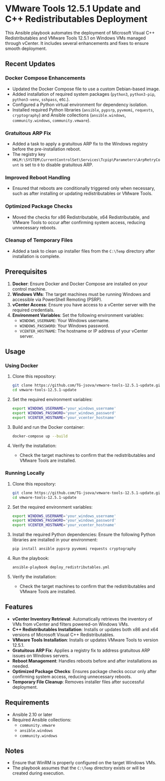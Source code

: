 # VMware Tools 12.5.1 Update and C++ Redistributables Deployment

This Ansible playbook automates the deployment of Microsoft Visual C++ Redistributables and VMware Tools 12.5.1 on Windows VMs managed through vCenter. It includes several enhancements and fixes to ensure smooth deployment.

## Recent Updates

### Docker Compose Enhancements
- Updated the Docker Compose file to use a custom Debian-based image.
- Added installation of required system packages (`python3`, `python3-pip`, `python3-venv`, `sshpass`, etc.).
- Configured a Python virtual environment for dependency isolation.
- Installed required Python libraries (`ansible`, `pypsrp`, `pyvmomi`, `requests`, `cryptography`) and Ansible collections (`ansible.windows`, `community.windows`, `community.vmware`).

### Gratuitous ARP Fix
- Added a task to apply a gratuitous ARP fix to the Windows registry before the pre-installation reboot.
- The registry key `HKLM:\SYSTEM\CurrentControlSet\Services\Tcpip\Parameters\ArpRetryCount` is set to `0` to disable gratuitous ARP.

### Improved Reboot Handling
- Ensured that reboots are conditionally triggered only when necessary, such as after installing or updating redistributables or VMware Tools.

### Optimized Package Checks
- Moved the checks for x86 Redistributable, x64 Redistributable, and VMware Tools to occur after confirming system access, reducing unnecessary reboots.

### Cleanup of Temporary Files
- Added a task to clean up installer files from the `C:\Temp` directory after installation is complete.

## Prerequisites

1. **Docker**: Ensure Docker and Docker Compose are installed on your control machine.
2. **Windows VMs**: The target machines must be running Windows and accessible via PowerShell Remoting (PSRP).
3. **vCenter Access**: Ensure you have access to a vCenter server with the required credentials.
4. **Environment Variables**: Set the following environment variables:
   - `WINDOWS_USERNAME`: Your Windows username.
   - `WINDOWS_PASSWORD`: Your Windows password.
   - `VCENTER_HOSTNAME`: The hostname or IP address of your vCenter server.

## Usage

### Using Docker

1. Clone this repository:
   ```bash
   git clone https://github.com/TG-jsova/vmware-tools-12.5.1-update.git
   cd vmware-tools-12.5.1-update
   ```

2. Set the required environment variables:
   ```bash
   export WINDOWS_USERNAME='your_windows_username'
   export WINDOWS_PASSWORD='your_windows_password'
   export VCENTER_HOSTNAME='your_vcenter_hostname'
   ```

3. Build and run the Docker container:
   ```bash
   docker-compose up --build
   ```

4. Verify the installation:
   - Check the target machines to confirm that the redistributables and VMware Tools are installed.

### Running Locally

1. Clone this repository:
   ```bash
   git clone https://github.com/TG-jsova/vmware-tools-12.5.1-update.git
   cd vmware-tools-12.5.1-update
   ```

2. Set the required environment variables:
   ```bash
   export WINDOWS_USERNAME='your_windows_username'
   export WINDOWS_PASSWORD='your_windows_password'
   export VCENTER_HOSTNAME='your_vcenter_hostname'
   ```

3. Install the required Python dependencies:
   Ensure the following Python libraries are installed in your environment:
   ```bash
   pip install ansible pypsrp pyvmomi requests cryptography
   ```

4. Run the playbook:
   ```bash
   ansible-playbook deploy_redistributables.yml
   ```

5. Verify the installation:
   - Check the target machines to confirm that the redistributables and VMware Tools are installed.

## Features

- **vCenter Inventory Retrieval**: Automatically retrieves the inventory of VMs from vCenter and filters powered-on Windows VMs.
- **C++ Redistributables Installation**: Installs or updates both x86 and x64 versions of Microsoft Visual C++ Redistributables.
- **VMware Tools Installation**: Installs or updates VMware Tools to version 12.5.1.
- **Gratuitous ARP Fix**: Applies a registry fix to address gratuitous ARP issues on Windows servers.
- **Reboot Management**: Handles reboots before and after installations as needed.
- **Optimized Package Checks**: Ensures package checks occur only after confirming system access, reducing unnecessary reboots.
- **Temporary File Cleanup**: Removes installer files after successful deployment.

## Requirements

- Ansible 2.10 or later
- Required Ansible collections:
  - `community.vmware`
  - `ansible.windows`
  - `community.windows`

## Notes

- Ensure that WinRM is properly configured on the target Windows VMs.
- The playbook assumes that the `C:\Temp` directory exists or will be created during execution.

